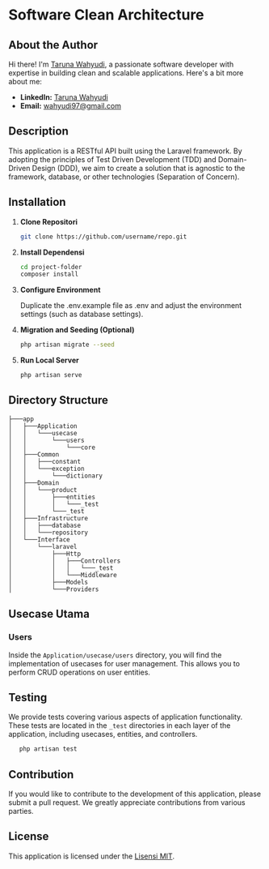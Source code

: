 # Software Clean Architecture

## About the Author

Hi there! I'm [Taruna Wahyudi](https://www.linkedin.com/in/taruna-wahyudi-228382175/), a passionate software developer with expertise in building clean and scalable applications. Here's a bit more about me:

- **LinkedIn:** [Taruna Wahyudi](https://www.linkedin.com/in/taruna-wahyudi-228382175/)
- **Email:** wahyudi97@gmail.com

## Description

This application is a RESTful API built using the Laravel framework. By adopting the principles of Test Driven Development (TDD) and Domain-Driven Design (DDD), we aim to create a solution that is agnostic to the framework, database, or other technologies (Separation of Concern).

## Installation

1. **Clone Repositori**

   ```bash
   git clone https://github.com/username/repo.git
   ```

2. **Install Dependensi**

   ```bash
   cd project-folder
   composer install
   ```

3. **Configure Environment**

    Duplicate the .env.example file as .env and adjust the environment settings (such as database settings).
4. **Migration and Seeding (Optional)**

   ```bash
   php artisan migrate --seed
   ```

5. **Run Local Server**

   ```bash
   php artisan serve
   ```

## Directory Structure


```
├───app
│   ├───Application
│   │   └───usecase
│   │       └───users
│   │           └───core
│   ├───Common
│   │   ├───constant
│   │   └───exception
│   │       └───dictionary
│   ├───Domain
│   │   └───product
│   │       ├───entities
│   │       │   └───_test
│   │       └───_test
│   ├───Infrastructure
│   │   ├───database
│   │   └───repository
│   └───Interface
│       └───laravel
│           ├───Http
│           │   ├───Controllers
│           │   │   └───_test
│           │   └───Middleware
│           ├───Models
│           └───Providers
```

## Usecase Utama

### Users

Inside the `Application/usecase/users` directory, you will find the implementation of usecases for user management. This allows you to perform CRUD operations on user entities.
## Testing

We provide tests covering various aspects of application functionality. These tests are located in the `_test` directories in each layer of the application, including usecases, entities, and controllers.

```bash
   php artisan test
   ```

## Contribution

If you would like to contribute to the development of this application, please submit a pull request. We greatly appreciate contributions from various parties.

## License

This application is licensed under the [Lisensi MIT](LICENSE).
